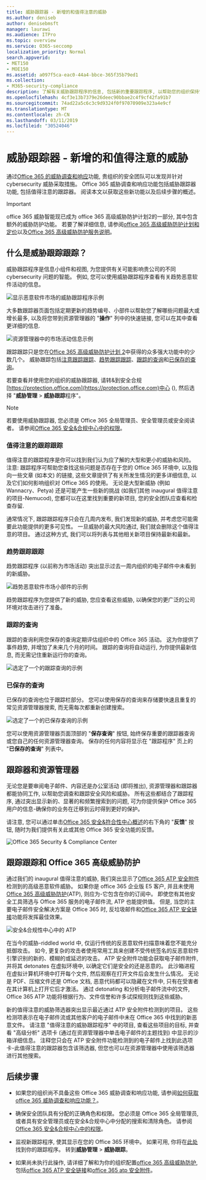 ```yaml
---
title: 威胁跟踪器 - 新增的和值得注意的威胁
ms.author: deniseb
author: denisebmsft
manager: laurawi
ms.audience: ITPro
ms.topic: overview
ms.service: O365-seccomp
localization_priority: Normal
search.appverid:
- MET150
- MOE150
ms.assetid: a097f5ca-eac0-44a4-bbce-365f35b79ed1
ms.collection:
- M365-security-compliance
description: 了解有关威胁跟踪程序的信息, 包括新的重要跟踪程序, 以帮助您的组织保持安全方面的顾虑。
ms.openlocfilehash: 4cf3e13b7379e26deec90bbae2c4f9cf42fa91b7
ms.sourcegitcommit: 74ad22a5c6c3c9d9324f0f97070909e323a4e9cf
ms.translationtype: MT
ms.contentlocale: zh-CN
ms.lasthandoff: 03/11/2019
ms.locfileid: "30524046"
---
```

# <a name="threat-trackers---new-and-noteworthy"></a>威胁跟踪器 - 新增的和值得注意的威胁

通过[Office 365 的威胁调查和响应](office-365-ti.md)功能, 贵组织的安全团队可以发现并针对 cybersecurity 威胁采取措施。 Office 365 威胁调查和响应功能包括威胁跟踪器功能, 包括值得注意的跟踪器。 阅读本文以获取这些新功能以及后续步骤的概述。 

> [!IMPORTANT]
> office 365 威胁智能现已成为 office 365 高级威胁防护计划2的一部分, 其中包含额外的威胁防护功能。 若要了解详细信息, 请参阅[office 365 高级威胁防护计划和定价](https://products.office.com/exchange/advance-threat-protection)以及[Office 365 高级威胁防护服务说明](https://docs.microsoft.com/office365/servicedescriptions/office-365-advanced-threat-protection-service-description)。
  
## <a name="what-are-threat-trackers"></a>什么是威胁跟踪跟踪？

威胁跟踪程序是信息小组件和视图, 为您提供有关可能影响贵公司的不同 cybersecurity 问题的智能。 例如, 您可以使用威胁跟踪程序查看有关趋势恶意软件活动的信息。
  
![显示恶意软件市场的威胁跟踪程序示例](media/a883b5ac-8e2b-469a-90e0-f8ad39bb63b7.png)
  
大多数跟踪器页面包括定期更新的趋势编号、小部件以帮助您了解哪些问题最大或增长最多, 以及将您带到资源管理器的 "**操作**" 列中的快速链接, 您可以在其中查看更详细的信息. 
  
![资源管理器中的市场活动信息示例](media/e426f220-fdcb-4dd9-99a2-db97dbcf71d5.png)
  
跟踪跟踪只是您在[Office 365 高级威胁防护计划 2](office-365-ti.md)中获得的众多强大功能中的少数几个。 威胁跟踪包括[注意跟踪跟踪](threat-trackers.md#notey)、[趋势跟踪跟踪](threat-trackers.md#trending)、[跟踪的查询](threat-trackers.md#trackedq)和[已保存的查询](threat-trackers.md#savedq)。
  
若要查看并使用您的组织的威胁跟踪器, 请转&amp;到安全合规[https://protection.office.com](https://protection.office.com)中心 (), 然后选择 "**威胁管理** \> **威胁跟踪**程序"。
  
> [!NOTE]
> 若要使用威胁跟踪器, 您必须是 Office 365 全局管理员、安全管理员或安全阅读者。 请参阅[Office 365 安全&amp;合规中心中的权限](permissions-in-the-security-and-compliance-center.md)。 
  
### <a name="noteworthy-trackers"></a>值得注意的跟踪跟踪

值得注意的跟踪程序是你可以找到我们认为应了解的大型和更小的威胁和风险。 注意: 跟踪程序可帮助您查找这些问题是否存在于您的 Office 365 环境中, 以及指向一些文章 (如本文) 的链接, 这些文章提供了有关所发生情况的更多详细信息, 以及它们如何影响组织对 Office 365 的使用。 无论是大型新威胁 (例如 Wannacry、Petya) 还是可能产生一些新的挑战 (如我们其他 inaugural 值得注意的项目-Nemucod), 您都可以在这里找到重要的新项目, 您的安全团队应查看和检查存留.
  
通常情况下, 跟踪跟踪程序只会在几周内发布, 我们发现新的威胁, 并考虑您可能需要此功能提供的更多可见性。 一旦威胁的最大风险通过, 我们就会删除这个值得注意的项目。 通过这种方式, 我们可以将列表与其他相关新项目保持最新和最新。
  
### <a name="trending-trackers"></a>趋势跟踪跟踪

趋势跟踪程序 (以前称为市场活动) 突出显示过去一周内组织的电子邮件中未看到的新威胁。
  
![趋势恶意软件市场小部件的示例](media/d2ccc1a0-2a1d-4e36-99b5-6766c207772f.png)
  
趋势跟踪程序为您提供了新的威胁, 您应查看这些威胁, 以确保您的更广泛的公司环境对攻击进行了准备。
  
### <a name="tracked-queries"></a>跟踪的查询

跟踪的查询利用您保存的查询定期评估组织中的 Office 365 活动。 这为你提供了事件趋势, 并增加了未来几个月的时间。 跟踪的查询将自动运行, 为你提供最新信息, 而无需记住重新运行你的查询。
  
![选定了一个的跟踪查询的示例](media/0c556174-06eb-4ae5-b32a-5ff76b9e4f13.png)
  
### <a name="saved-queries"></a>已保存的查询

已保存的查询也位于跟踪栏部分。 您可以使用保存的查询来存储要快速且重复的常见资源管理器搜索, 而无需每次都重新创建搜索。
  
![选定了一个的已保存查询的示例](media/188cf3ff-58f1-41ea-81aa-76158d8f40c3.png)
  
您可以使用资源管理器页面顶部的 "**保存查询**" 按钮, 始终保存重要的跟踪器查询或您自己的任何资源管理器查询。 保存的任何内容将显示在 "跟踪程序" 页上的 "**已保存的查询**" 列表中。 
  
## <a name="trackers-and-explorer"></a>跟踪器和资源管理器

无论您是要审阅电子邮件、内容还是办公室活动 (即将推出), 资源管理器和跟踪器都能协同工作, 以帮助您调查和跟踪安全风险和威胁。 所有这些都结合了跟踪程序, 通过突出显示新的、显著的和频繁搜索到的问题, 可为你提供保护 Office 365 用户的信息-确保你的业务在迁移到云时得到更好的保护。
  
请注意, 您可以通过单击[Office 365 安全&amp;符合性中心概述](https://support.office.com/article/a5f2fd18-b029-4257-b5a8-ae83e7768c85)的右下角的 "**反馈**" 按钮, 随时为我们提供有关此或其他 Office 365 安全功能的反馈。
  
![Office 365 Security &amp; Compliance Center](media/86c330db-8132-4150-8475-220258fe04fb.png)
  
## <a name="trackers-and-office-365-advanced-threat-protection"></a>跟踪跟踪和 Office 365 高级威胁防护

通过我们的 inaugural 值得注意的威胁, 我们突出显示了[Office 365 ATP 安全附件](atp-safe-attachments.md)检测到的高级恶意软件威胁。 如果你是 office 365 企业版 E5 客户, 并且未使用[Office 365 高级威胁防护](office-365-atp.md)(ATP), 则应为-它包含在你的订阅中。 即使您有其他安全工具筛选与 Office 365 服务的电子邮件流, ATP 也能提供值。 但是, 当您的主要电子邮件安全解决方案是 Office 365 时, 反垃圾邮件和[Office 365 ATP 安全链接](atp-safe-links.md)功能将发挥最佳效果。 
  
![安全&amp;合规性中心中的 ATP](media/cee70d07-f0c1-459b-843c-2d10c253349f.png)
  
在当今的威胁-riddled world 中, 仅运行传统的反恶意软件扫描意味着您不能充分抵御攻击。 如今, 更复杂的攻击者使用常用工具来创建不受传统签名的反恶意软件引擎识别的新的、模糊的或延迟的攻击。 ATP 安全附件功能会获取电子邮件附件, 并将其 detonates 在虚拟环境中, 以确定它们是安全的还是恶意的。 此沙箱进程在虚拟计算机环境中打开每个文件, 然后观察在打开文件后会发生什么情况。 无论是 PDF、压缩文件还是 Office 文档, 恶意代码都可以隐藏在文件中, 只有在受害者在其计算机上打开它后才激活。 通过 detonating 和分析电子邮件流中的文件, Office 365 ATP 功能将根据行为、文件信誉和许多试探规则找到这些威胁。
  
新的值得注意的威胁筛选器突出显示最近通过 ATP 安全附件检测到的项目。 这些检测项表示在电子邮件流或其他客户的电子邮件中未在 Office 365 中找到的新恶意文件。 请注意 "值得注意的威胁跟踪程序" 中的项目, 查看这些项目的目标, 并查看 "高级分析" 选项卡 (通过在资源管理器中单击电子邮件的主题找到) 中显示的沙箱详细信息。 注释您只会在 ATP 安全附件功能检测到的电子邮件上找到此选项卡-此值得注意的跟踪器包含该筛选器, 但您也可以在资源管理器中使用该筛选器进行其他搜索。
  
## <a name="next-steps"></a>后续步骤

- 如果您的组织尚不具备这些 Office 365 威胁调查和响应功能, 请参阅[如何获取 office 365 威胁调查和响应功能？](get-started-with-ti.md)。
    
- 确保安全团队具有分配的正确角色和权限。 您必须是 Office 365 全局管理员, 或者具有安全管理员或在安全&amp;合规中心中分配的搜索和清除角色。 请参阅[Office 365 安全&amp;合规中心中的权限](permissions-in-the-security-and-compliance-center.md)。
    
- 监视新跟踪程序, 使其显示在您的 Office 365 环境中。 如果可用, 你将在[此处](https://protection.office.com/)找到你的跟踪程序。 转到**威胁管理** \> **威胁跟踪**。
    
- 如果尚未执行此操作, 请详细了解和为你的组织配置[office 365 高级威胁防护](office-365-atp.md), 包括[office 365 ATP 安全链接](atp-safe-links.md)和[office 365 atp 安全附件](atp-safe-attachments.md)。
  

